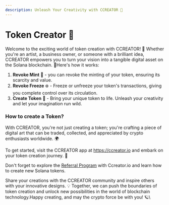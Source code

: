 ```yaml
---
description: Unleash Your Creativity with CCREATOR 🚀
---
```


# Token Creator 🚀​

Welcome to the exciting world of token creation with CCREATOR! 💎 Whether you're an artist, a business owner, or someone with a brilliant idea, CCREATOR empowers you to turn your vision into a tangible digital asset on the Solana blockchain. 🎨Here's how it works:

1. **Revoke Mint** 🔑 - you can revoke the minting of your token, ensuring its scarcity and value.
2. **Revoke Freeze** ❄️ - Freeze or unfreeze your token's transactions, giving you complete control over its circulation.
3. **Create Token** 🌟 - Bring your unique token to life. Unleash your creativity and let your imagination run wild.

### How to create a Token?



With CCREATOR, you're not just creating a token; you're crafting a piece of digital art that can be traded, collected, and appreciated by crypto enthusiasts worldwide. 🌍

To get started, visit the CCREATOR app at https://ccreator.io and embark on your token creation journey. 🚀

Don't forget to explore the [Referral Program](../referral-program/) with Ccreator.io and learn how to create new Solana tokens.

Share your creations with the CCREATOR community and inspire others with your innovative designs. 💡 Together, we can push the boundaries of token creation and unlock new possibilities in the world of blockchain technology.Happy creating, and may the crypto force be with you! 🪐\
